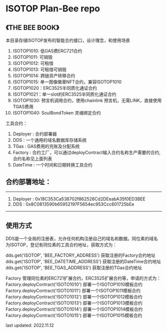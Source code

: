 # ISOTOP Plan-Bee repo
## 《THE BEE BOOK》 

本目录存储ISOTOP发布的智能合约接口，设计理念，和使用场景  
1. ISOTOP1010: 低GAS费ERC721合约  
2. ISOTOP1011: 可销毁  
3. ISOTOP1012: 可租借 
4. ISOTOP1013: 可租借可销毁  
5. ISOTOP1014: 跨链资产转移合约  
6. ISOTOP1015: 单一图像徽章NFT合约，兼容ISOTOP1010  
7. ISOTOP1020：ERC3525半同质化通证合约  
8. ISOTOP1021：单一slot的ERC3525半同质化通证合约  
9. ISOTOP1030: 预言机调用合约，使用chainlink 预言机，无需LINK，直接使用TGAS费用
10. ISOTOP1040: SoulBondToken 灵魂绑定合约  

工具合约：  
1. Deployer : 合约部署器  
2. DDS :  一个通用的域名数据库存储系统  
3. TGas : GAS费用的充账及分配系统  
4. Factory : 合约工厂，可以通过deployContract输入合约名称生产需要的合约, 合约名称见上面列表  
5. DateTime : 一个时间和日期转换工具合约  


## 合约部署地址：

***
1. Deployer : 0x18C353Ca538702f862526Cd2DEeabA35f0ED3BEE  
2. DDS : 0x8C0813590b65952197F5654ec953Ccc601725bEe  

***
## 使用方式

DDS是一个全局的注册表，允许任何机构注册自己的域名和数据。同位素的域名为ISOTOP，登记有同位素的工具合约地址，获取方式为：  

dds.get('ISOTOP', 'BEE_FACTORY_ADDRESS')  获取注册的Factory合约地址  
dds.get('ISOTOP', 'BEE_DATETIME_ADDRESS')  获取注册的DateTime合约地址  
dds.get('ISOTOP', 'BEE_TGAS_ADDRESS')  获取注册的TGas合约地址  

Factory 管理同位素的ERC721扩展合约，ERC3525扩展合约等，申请的方式为：  
Factory.deployContract('ISOTO1010')  部署一个ISOTOP1010模板合约  
Factory.deployContract('ISOTO1011')  部署一个ISOTOP1011模板合约  
Factory.deployContract('ISOTO1012')  部署一个ISOTOP1012模板合约  
Factory.deployContract('ISOTO1013')  部署一个ISOTOP1013模板合约  
Factory.deployContract('ISOTO1014')  部署一个ISOTOP1014模板合约  
Factory.deployContract('ISOTO1015')  部署一个ISOTOP1015模板合约  

last updated: 2022.11.12